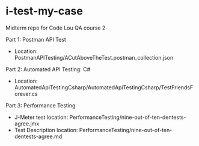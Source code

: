 # i-test-my-case
Midterm repo for Code Lou QA course 2

Part 1: Postman API Test
- Location: PostmanAPITesting/ACutAboveTheTest.postman_collection.json

Part 2: Automated API Testing: C#
- Location: AutomatedApiTestingCsharp/AutomatedApiTestingCsharp/TestFriendsForever.cs

Part 3: Performance Testing
- J-Meter test location: PerformanceTesting/nine-out-of-ten-dentests-agree.jmx
- Test Description location: PerformanceTesting/nine-out-of-ten-dentests-agree.md
